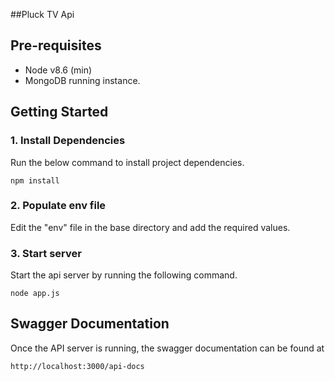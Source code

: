 ##Pluck TV Api

## Pre-requisites
- Node v8.6 (min)
- MongoDB running instance.

## Getting Started
### 1. Install Dependencies
Run the below command to install project dependencies.
````
npm install
````

### 2. Populate env file
Edit the "env" file in the base directory and add the required values.

### 3. Start server
Start the api server by running the following command.
````
node app.js
````

## Swagger Documentation
Once the API server is running, the swagger documentation can be found at
````
http://localhost:3000/api-docs
````
